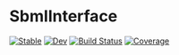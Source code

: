 # SbmlInterface

[![Stable](https://img.shields.io/badge/docs-stable-blue.svg)](https://paulflang.github.io/SbmlInterface.jl/stable)
[![Dev](https://img.shields.io/badge/docs-dev-blue.svg)](https://paulflang.github.io/SbmlInterface.jl/dev)
[![Build Status](https://github.com/paulflang/SbmlInterface.jl/workflows/CI/badge.svg)](https://github.com/paulflang/SbmlInterface.jl/actions)
[![Coverage](https://codecov.io/gh/paulflang/SbmlInterface.jl/branch/master/graph/badge.svg)](https://codecov.io/gh/paulflang/SbmlInterface.jl)
